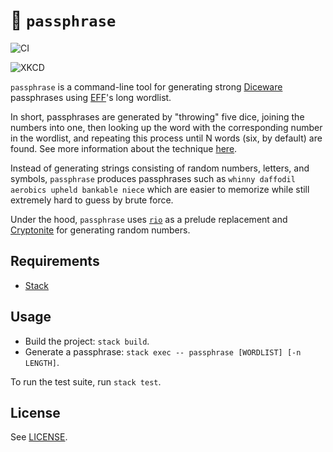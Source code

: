 # 🔐 `passphrase`
![CI](https://github.com/majjoha/passphrase/workflows/CI/badge.svg)

![XKCD](https://imgs.xkcd.com/comics/password_strength.png)

`passphrase` is a command-line tool for generating strong
[Diceware](https://en.m.wikipedia.org/wiki/Diceware) passphrases using
[EFF](https://www.eff.org/)'s long wordlist.

In short, passphrases are generated by "throwing" five dice, joining the numbers
into one, then looking up the word with the corresponding number in the
wordlist, and repeating this process until N words (six, by default) are found.
See more information about the technique [here](https://www.eff.org/dice).

Instead of generating strings consisting of random numbers, letters, and
symbols, `passphrase` produces passphrases such as `whinny daffodil aerobics
upheld bankable niece` which are easier to memorize while still extremely hard
to guess by brute force.

Under the hood, `passphrase` uses
[`rio`](https://github.com/commercialhaskell/rio) as a prelude replacement and
[Cryptonite](https://github.com/haskell-crypto/cryptonite) for generating random
numbers.

## Requirements
* [Stack](https://docs.haskellstack.org/en/stable/README/)

## Usage
* Build the project: `stack build`.
* Generate a passphrase: `stack exec -- passphrase [WORDLIST] [-n LENGTH]`.

To run the test suite, run `stack test`.

## License
See [LICENSE](./LICENSE).
